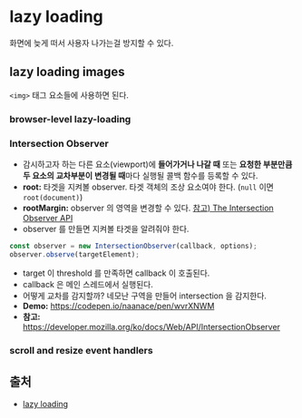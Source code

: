 # lazy loading

화면에 늦게 떠서 사용자 나가는걸 방지할 수 있다.

## lazy loading images
`<img>` 태그 요소들에 사용하면 된다.

### browser-level lazy-loading

### Intersection Observer

- 감시하고자 하는 다른 요소(viewport)에 **들어가거나 나갈 때** 또는 **요청한 부분만큼 두 요소의 교차부분이 변경될 때**마다 
실행될 콜백 함수를 등록할 수 있다.
- **root:** 타겟을 지켜볼 observer. 타겟 객체의 조상 요소여야 한다. (`null` 이면 `root(document)`)
- **rootMargin:** observer 의 영역을 변경할 수 있다. [참고) The Intersection Observer API](https://blog.arnellebalane.com/the-intersection-observer-api-d441be0b088d) 
- observer 를 만들면 지켜볼 타겟을 알려줘야 한다.
```js
const observer = new IntersectionObserver(callback, options);
observer.observe(targetElement);
```
- target 이 threshold 를 만족하면 callback 이 호출된다.
- callback 은 메인 스레드에서 실행된다.
- 어떻게 교차를 감지할까? 네모난 구역을 만들어 intersection 을 감지한다.
- **Demo:** https://codepen.io/naanace/pen/wvrXNWM
- **참고:** https://developer.mozilla.org/ko/docs/Web/API/IntersectionObserver

### scroll and resize event handlers



## 출처
- [lazy loading ](https://web.dev/lazy-loading-images/) 